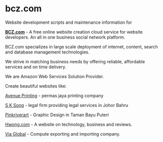# bcz.com

Website development scripts and maintenance information for 

<b><a href="http://bcz.com/">BCZ.com</a></b> - A free online website creation cloud service for website developers.
An all in one business social network platform.

BCZ.com specializes in large scale deployment of internet, content, search and database management technologies.

We strive in matching business needs by offering reliable, affordable services and on time delivery.

We are Amazon Web Services Solution Provider.

Create beautiful websites like:

<a href="http://aveprinting.com/">Avenue Printing</a> - permas jaya printing company

<a href="http://sksong.com/">S K Song</a> - legal firm providing legal services in Johor Bahru

<a href="http://pinkriverart.com/">Pinkriverart</a> - Graphic Design in Taman Bayu Puteri

<a href="http://hwong.com/">Hwong.com</a> - A website on technology, business and reviews.

<a href="http://via-global.com/">Via Global</a> - Compute exporting and importing company.
